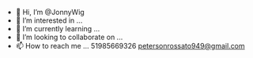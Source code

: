 - 👋 Hi, I’m @JonnyWig
- 👀 I’m interested in ...
- 🌱 I’m currently learning ...
- 💞️ I’m looking to collaborate on ...
- 📫 How to reach me ...
51985669326
petersonrossato949@gmail.com
<!---
JonnyWig/JonnyWig is a ✨ special ✨ repository because its `README.md` (this file) appears on your GitHub profile.
You can click the Preview link to take a look at your changes.
--->
